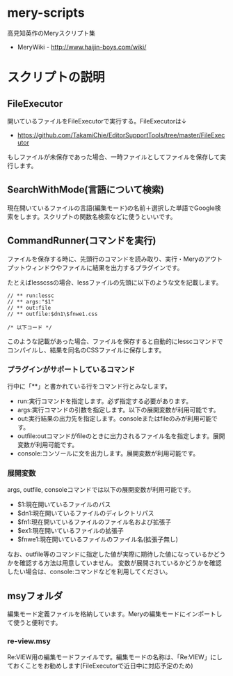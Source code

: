 # mery-scripts
高見知英作のMeryスクリプト集

 * MeryWiki - http://www.haijin-boys.com/wiki/

# スクリプトの説明

## FileExecutor
開いているファイルをFileExecutorで実行する。FileExecutorは↓

 * https://github.com/TakamiChie/EditorSupportTools/tree/master/FileExecutor

もしファイルが未保存であった場合、一時ファイルとしてファイルを保存して実行します。

## SearchWithMode(言語について検索)

現在開いているファイルの言語(編集モード)の名前＋選択した単語でGoogle検索をします。スクリプトの関数名検索などに使うといいです。

## CommandRunner(コマンドを実行)

ファイルを保存する時に、先頭行のコマンドを読み取り、実行・Meryのアウトプットウィンドウやファイルに結果を出力するプラグインです。

たとえばlesscssの場合、lessファイルの先頭に以下のような文を記載します。

```
// ** run:lessc
// ** args:"$1"
// ** out:file
// ** outfile:$dn1\$fnwe1.css

/* 以下コード */
```

このような記載があった場合、ファイルを保存すると自動的にlesscコマンドでコンパイルし、結果を同名のCSSファイルに保存します。

### プラグインがサポートしているコマンド
行中に「**」と書かれている行をコマンド行とみなします。

 * run:実行コマンドを指定します。必ず指定する必要があります。
 * args:実行コマンドの引数を指定します。以下の展開変数が利用可能です。
 * out:実行結果の出力先を指定します。consoleまたはfileのみが利用可能です。
 * outfile:outコマンドがfileのときに出力されるファイル名を指定します。展開変数が利用可能です。
 * console:コンソールに文を出力します。展開変数が利用可能です。

### 展開変数

args, outfile, consoleコマンドでは以下の展開変数が利用可能です。

 * $1:現在開いているファイルのパス
 * $dn1:現在開いているファイルのディレクトリパス
 * $fn1:現在開いているファイルのファイル名および拡張子
 * $ex1:現在開いているファイルの拡張子
 * $fnwe1:現在開いているファイルのファイル名(拡張子無し)

なお、outfile等のコマンドに指定した値が実際に期待した値になっているかどうかを確認する方法は用意していません。
変数が展開されているかどうかを確認したい場合は、console:コマンドなどを利用してください。

## msyフォルダ

編集モード定義ファイルを格納しています。Meryの編集モードにインポートして使うと便利です。

### re-view.msy

Re:VIEW用の編集モードファイルです。編集モードの名称は、「Re:VIEW」にしておくことをお勧めします(FileExecutorで近日中に対応予定のため)